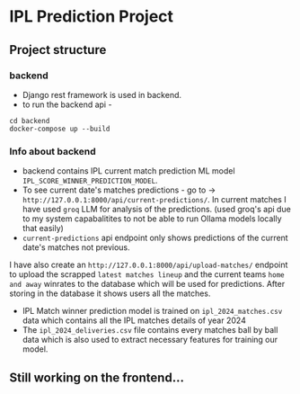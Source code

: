 # IPL Prediction Project

## Project structure

### backend 
* Django rest framework is used in backend.
* to run the backend api -
```
cd backend
docker-compose up --build
```

### Info about backend
* backend contains IPL current match prediction ML model `IPL_SCORE_WINNER_PREDICTION_MODEL`.
* To see current date's matches predictions - go to -> `http://127.0.0.1:8000/api/current-predictions/`. In current matches I have used `groq` LLM for analysis of the predictions.
(used groq's api due to my system capabalitites to not be able to run Ollama models locally that easily)
* `current-predictions` api endpoint only shows predictions of the current date's matches not previous.


I have also create an `http://127.0.0.1:8000/api/upload-matches/` endpoint to upload the scrapped `latest matches lineup` and the current teams `home and away` winrates to the database which will be used for predictions. After storing in the database it shows users all the matches. 

* IPL Match winner prediction model is trained on `ipl_2024_matches.csv` data which contains all the IPL matches details of year 2024
* The `ipl_2024_deliveries.csv` file contains every matches ball by ball data which is also used to extract necessary features for training our model.


## Still working on the frontend...
